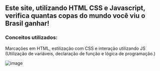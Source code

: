 <h2>Este site, utilizando HTML CSS e Javascript, verifica quantas copas do mundo você viu o Brasil ganhar!</h2>
<h3>Conceitos utilizados:</h3>
<p>Marcações em HTML, estilização com CSS e interação utilizando JS (Utilização de variáveis, declaração de função e lógica de programação.)


![image](https://user-images.githubusercontent.com/103765355/187811809-2ac58064-09c7-46d8-b917-0ffa223e9891.png)

